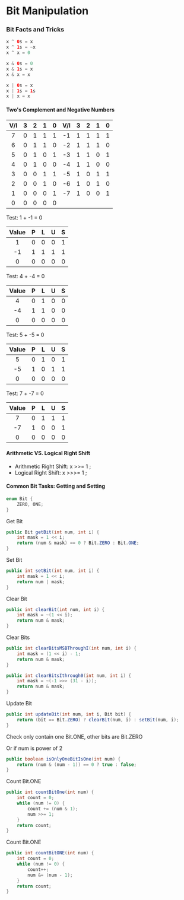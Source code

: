 # Bit Manipulation

### Bit Facts and Tricks

```java
x ^ 0s = x
x ^ 1s = ~x
x ^ x = 0
```

```java
x & 0s = 0
x & 1s = x
x & x = x
```

```java
x | 0s = x
x | 1s = 1s
x | x = x
```

#### Two's Complement and Negative Numbers
 
| V/I | 3 | 2 | 1 | 0 | V/I | 3 | 2 | 1 | 0 |
|:---:|:-:|:-:|:-:|:-:|:---:|:-:|:-:|:-:|:-:|
|  7  | 0 | 1 | 1 | 1 |  -1 | 1 | 1 | 1 | 1 |
|  6  | 0 | 1 | 1 | 0 |  -2 | 1 | 1 | 1 | 0 |
|  5  | 0 | 1 | 0 | 1 |  -3 | 1 | 1 | 0 | 1 |
|  4  | 0 | 1 | 0 | 0 |  -4 | 1 | 1 | 0 | 0 |
|  3  | 0 | 0 | 1 | 1 |  -5 | 1 | 0 | 1 | 1 |
|  2  | 0 | 0 | 1 | 0 |  -6 | 1 | 0 | 1 | 0 |
|  1  | 0 | 0 | 0 | 1 |  -7 | 1 | 0 | 0 | 1 |
|  0  | 0 | 0 | 0 | 0 |     |   |   |   |   |

Test: 1 + -1 = 0 

| Value | P | L | U | S |
|:-----:|:-:|:-:|:-:|:-:|
|   1   | 0 | 0 | 0 | 1 |
|   -1  | 1 | 1 | 1 | 1 |
|   0   | 0 | 0 | 0 | 0 |

Test: 4 + -4 = 0

| Value | P | L | U | S |
|:-----:|:-:|:-:|:-:|:-:|
|   4   | 0 | 1 | 0 | 0 |
|   -4  | 1 | 1 | 0 | 0 |
|   0   | 0 | 0 | 0 | 0 |

Test: 5 + -5 = 0

| Value | P | L | U | S |
|:-----:|:-:|:-:|:-:|:-:|
|   5   | 0 | 1 | 0 | 1 |
|   -5  | 1 | 0 | 1 | 1 |
|   0   | 0 | 0 | 0 | 0 |

Test: 7 + -7 = 0

| Value | P | L | U | S |
|:-----:|:-:|:-:|:-:|:-:|
|   7   | 0 | 1 | 1 | 1 |
|   -7  | 1 | 0 | 0 | 1 |
|   0   | 0 | 0 | 0 | 0 |

#### Arithmetic VS. Logical Right Shift

- Arithmetic Right Shift: x >>= 1 ;
- Logical Right Shift: x >>>= 1 ;

#### Common Bit Tasks: Getting and Setting

```java
enum Bit {
	ZERO, ONE;
}
```

Get Bit

```java
public Bit getBit(int num, int i) {
	int mask = 1 << i;
	return (num & mask) == 0 ? Bit.ZERO : Bit.ONE;
}
```

Set Bit

```java
public int setBit(int num, int i) {
	int mask = 1 << i;
	return num | mask;
}
```

Clear Bit

```java
public int clearBit(int num, int i) {
	int mask = ~(1 << i);
	return num & mask;
}
```

Clear Bits

```java
public int clearBitsMSBThroughI(int num, int i) {
	int mask = (1 << i) - 1;
	return num & mask;
}

public int clearBitsIthrough0(int num, int i) {
	int mask = ~(-1 >>> (31 - i));
	return num & mask;
}
```

Update Bit

```java
public int updateBit(int num, int i, Bit bit) {
	return (bit == Bit.ZERO) ? clearBit(num, i) : setBit(num, i);
}
```

Check only contain one Bit.ONE, other bits are Bit.ZERO

Or if num is power of 2

```java
public boolean isOnlyOneBitIsOne(int num) {
	return (num & (num - 1)) == 0 ? true : false;
}
```

Count Bit.ONE

```java
public int countBitOne(int num) {
	int count = 0;
	while (num != 0) {
		count += (num & 1);
		num >>= 1;
	}
	return count;
}
```

Count Bit.ONE

```java
public int countBitONE(int num) {
	int count = 0;
	while (num != 0) {
		count++;
		num &= (num - 1);
	}
	return count;
}
```
